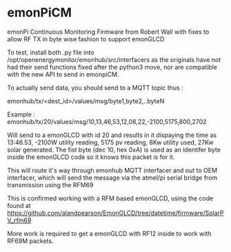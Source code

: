 # emonPiCM
emonPi Continuous Monitoring Firmware from Robert Wall with fixes to allow RF TX in byte wise fashion to support emonGLCD

To test, install both .py file into /opt/openenergymonitor/emonhub/src/interfacers as the originals have not had their send functions fixed after the python3 move, nor are compatible with the new API to send in emonpiCM.

To actually send data, you should send to a MQTT topic thus :

emonhub/tx/<dest_id>/values/msg/byte1,byte2,..byteN

Example :
emonhub/tx/20/values/msg/10,13,46,53,12,08,22,-2100,5175,800,2702

Will send to a emonGLCD with id 20 and results in it dispaying the time as 13:46.53, -2100W utility reading, 5175 pv reading, 8Kw utility used, 27Kw solar generated. The fist byte (dec 10, hex 0xA) is used as an identifer byte inside the emonGLCD code so it knows this packet is for it.

This will route it's way through emonhub MQTT interfacer and out to OEM interfacer, which will send the message via the atmel/pi serial bridge from transmission using the RFM69

This is confirmed working with a RFM based emonGLCD, using the code found at 
https://github.com/alandpearson/EmonGLCD/tree/datetime/firmware/SolarPV_rfm69

More work is required to get a emonGLCD with RF12 inside to work with RF69M packets.


